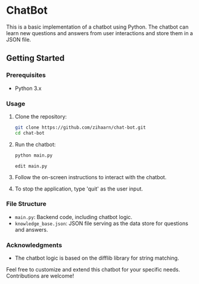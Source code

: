 # ChatBot

This is a basic implementation of a chatbot using Python. The chatbot can learn new questions and answers from user interactions and store them in a JSON file.

## Getting Started

### Prerequisites

- Python 3.x

### Usage

1. Clone the repository:

    ```bash
    git clone https://github.com/zihaarn/chat-bot.git
    cd chat-bot
    ```

2. Run the chatbot:

    ```bash
    python main.py
    ```

    ```bas
    edit main.py
    ```

3. Follow the on-screen instructions to interact with the chatbot.

4. To stop the application, type 'quit' as the user input.

### File Structure

- `main.py`: Backend code, including chatbot logic.
- `knowledge_base.json`: JSON file serving as the data store for questions and answers.

### Acknowledgments

- The chatbot logic is based on the difflib library for string matching.

Feel free to customize and extend this chatbot for your specific needs. Contributions are welcome!

